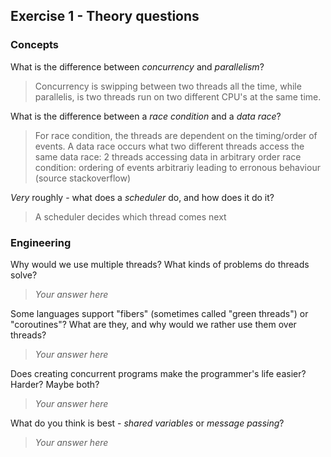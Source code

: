 Exercise 1 - Theory questions
-----------------------------

### Concepts

What is the difference between *concurrency* and *parallelism*?
> Concurrency is swipping between two threads all the time, while parallelis, is two threads run on two different CPU's at the same time.

What is the difference between a *race condition* and a *data race*? 
> For race condition, the threads are dependent on the timing/order of events. A data race occurs what two different threads access the same 
data race: 2 threads accessing data in arbitrary order
race condition: ordering of events arbitrariy leading to erronous behaviour
(source stackoverflow)
 
*Very* roughly - what does a *scheduler* do, and how does it do it?
> A scheduler decides which thread comes next 


### Engineering

Why would we use multiple threads? What kinds of problems do threads solve?
> *Your answer here*

Some languages support "fibers" (sometimes called "green threads") or "coroutines"? What are they, and why would we rather use them over threads?
> *Your answer here*

Does creating concurrent programs make the programmer's life easier? Harder? Maybe both?
> *Your answer here*

What do you think is best - *shared variables* or *message passing*?
> *Your answer here*


